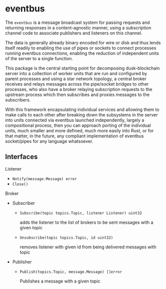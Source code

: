 # eventbus

The `eventbus` is a message broadcast system for passing requests and returning
responses in a content-agnostic manner, using a subscription channel code to
associate publishers and listeners on this channel.

The data is generally already binary encoded for wire or disk and thus lends
itself readily to enabling the use of pipes or sockets to connect processes 
running eventbus connections, enabling the reduction of independent units of 
the server to a single function.

This package is the central starting point for decomposing dusk-blockchain 
server into a collection of worker units that are run and configured by 
parent processes and using a star network topology, a central broker 
receives and relays messages across the pipe/socket bridges to other 
processes, who also have a broker relaying subscription requests to the 
upstream process which then subscribes and proxies messages to the subscribers.

With this framework encapsulating individual services and allowing them to 
make calls to each other after breaking down the subsystems in the server 
into units connected via eventbus launched independently, largely a 
compositional process, then you can approach porting of the individual units,
much smaller and more defined, much more easily into Rust, or for that 
matter, in the future, any compliant implementation of eventbus socket/pipes 
for any language whatsoever.

## Interfaces

Listener

- `Notify(message.Message) error`
- `Close()`

Broker

- Subscriber

    - `Subscribe(topic topics.Topic, listener Listener) uint32`

      adds the listener to the list of brokers to be sent messages with a given
      topic

    - `Unsubscribe(topic topics.Topic, id uint32)`

      removes listener with given id from being delivered messages with topic

- Publisher

    - `Publish(topics.Topic, message.Message) []error`

      Publishes a message with a given topic
